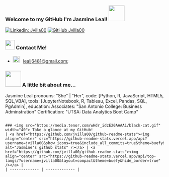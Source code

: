 ### Welcome to my GitHub I'm Jasmine Leal! <img src="https://media.giphy.com/media/mGcNjsfWAjY5AEZNw6/giphy.gif" width="50"></h2>

[![Linkedin: Jvilla00](https://img.shields.io/badge/-Jvilla00-pink?style=flat-square&logo=Linkedin&logoColor=white&link=https://www.linkedin.com/in/thaianebraga/)](https://www.linkedin.com/in/jasmine-leal-246622251/)
[![GitHub Jvilla00](https://img.shields.io/github/followers/kconcepcion?logoColor=ff69b4&style=social)](https://github.com/jvilla00)


### <img src="https://media.giphy.com/media/WUlplcMpOCEmTGBtBW/giphy.gif" width="30"> Contact Me!
- <img src="https://github.com/Gapur/Gapur/blob/main/assets/letterbox.gif?raw=true" width="21" />&nbsp;&nbsp;  lealj6481@gmail.com;

### <img src="https://media.giphy.com/media/VgCDAzcKvsR6OM0uWg/giphy.gif" width="50"> A little bit about me...  


Jasmine Leal 
  pronouns: "She" | "Her",
  code: [Python, R, JavaScript, HTML5, SQL,VBA],
  tools: [JupyterNotebook, R, Tableau, Excel, Pandas, SQL, PgAdmin],
  education:
           Associates: "San Antonio College: Business Adminstration"
           Certification: "UTSA: Data Analytics Boot Camp"
                      
 
```

### <img src="https://media.tenor.com/wHdr_idzE20AAAAi/black-cat.gif" width="40"> Take a glance at my GitHub!
| <a href="https://github.com/jvilla00/github-readme-stats"><img align="center" src="https://github-readme-stats.vercel.app/api?username=jvilla00&show_icons=true&include_all_commits=true&theme=buefy&hide_border=true" alt="Jasmine's github stats" /></a> | <a href="https://github.com/jvilla00/github-readme-stats"><img align="center" src="https://github-readme-stats.vercel.app/api/top-langs/?username=jvilla00&layout=compact&theme=buefy&hide_border=true" /></a> |
| ------------- | ------------- |
